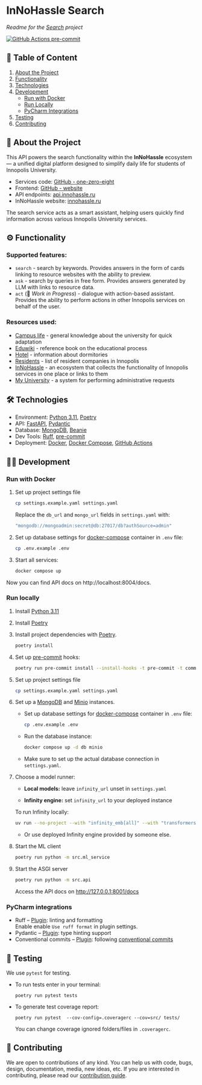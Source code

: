 # InNoHassle Search

*Readme for the [Search](https://github.com/one-zero-eight/search) project*

[![GitHub Actions pre-commit](https://img.shields.io/github/actions/workflow/status/one-zero-eight/search/pre-commit.yaml?label=pre-commit)](https://github.com/one-zero-eight/search/actions)

## 📑 Table of Content
1. [About the Project](#-about-the-project)
2. [Functionality](#%EF%B8%8F-functionality)
3. [Technologies](#%EF%B8%8F-technologies)
4. [Development](#-development)
   - [Run with Docker](#run-with-docker)
   - [Run Locally](#run-locally)
   - [PyCharm Integrations](#pycharm-integrations)
5. [Testing](#-testing)
6. [Contributing](#-contributing)


## 📌 About the Project

This API powers the search functionality within the **InNoHassle** ecosystem — a unified digital platform designed to simplify daily life for students of Innopolis University.
- Services code: [GitHub - one-zero-eight](https://github.com/one-zero-eight)  
- Frontend: [GitHub - website](https://github.com/one-zero-eight/website)    
- API endpoints: [api.innohassle.ru](https://api.innohassle.ru/)  
- InNoHassle website: [innohassle.ru](https://innohassle.ru/)

The search service acts as a smart assistant, helping users quickly find information across various Innopolis University services.
## ⚙️ Functionality

### Supported features:
- `search` - search by keywords. Provides answers in the form of cards linking to resource websites with the ability to preview.  
- `ask` - search by queries in free form. Provides answers generated by LLM with links to resource data.  
- `act` (🚧 *Work in Progress*) - dialogue with action-based assistant. Provides the ability to perform actions in other Innopolis services on behalf of the user.

### Resources used:
- [Campus life](http://campuslife.innopolis.ru/) - general knowledge about the university for quick adaptation
- [Eduwiki](https://eduwiki.innopolis.university) - reference book on the educational process
- [Hotel](https://hotel.innopolis.university/) - information about dormitories
- [Residents](https://sez-innopolis.ru/residents/) - list of resident companies in Innopolis
- [InNoHassle](https://innohassle.ru) - an ecosystem that collects the functionality of Innopolis services in one place or links to them
- [My University](https://my.university.innopolis.ru/) - a system for performing administrative requests

## 🛠️ Technologies

- Environment: [Python 3.11](https://www.python.org/downloads/), [Poetry](https://python-poetry.org/docs/)
- API: [FastAPI](https://fastapi.tiangolo.com/), [Pydantic](https://docs.pydantic.dev/latest/)
- Database: [MongoDB](https://www.mongodb.com/), [Beanie](https://beanie-odm.dev/)
- Dev Tools: [Ruff](https://docs.astral.sh/ruff/), [pre-commit](https://pre-commit.com/)
- Deployment: [Docker](https://www.docker.com/), [Docker Compose](https://docs.docker.com/compose/),
  [GitHub Actions](https://github.com/features/actions)


## 🧑‍💻 Development

### Run with Docker

1. Set up project settings file
   ```bash
   cp settings.example.yaml settings.yaml
   ```
   Replace the `db_url` and `mongo_url` fields in `settings.yaml` with:
   ```bash
   "mongodb://mongoadmin:secret@db:27017/db?authSource=admin"
   ```

2. Set up database settings for [docker-compose](https://docs.docker.com/compose/) container
      in `.env` file:
      ```bash
      cp .env.example .env
      ```

3. Start all services:
   ```bash
   docker compose up
   ```

Now you can find API docs on http://localhost:8004/docs.

### Run locally

1. Install [Python 3.11](https://www.python.org/downloads/)
2. Install [Poetry](https://python-poetry.org/docs/)
3. Install project dependencies with [Poetry](https://python-poetry.org/docs/cli/#options-2).
   ```bash
   poetry install
   ```
4. Set up [pre-commit](https://pre-commit.com/) hooks:

   ```bash
   poetry run pre-commit install --install-hooks -t pre-commit -t commit-msg
   ```
5. Set up project settings file
   ```bash
   cp settings.example.yaml settings.yaml
   ```
6. Set up a [MongoDB](https://www.mongodb.com/) and [Minio](https://min.io/) instances.

    - Set up database settings for [docker-compose](https://docs.docker.com/compose/) container
      in `.env` file:
      ```bash
      cp .env.example .env
      ```
    - Run the database instance:
      ```bash
      docker compose up -d db minio
      ```
    - Make sure to set up the actual database connection in `settings.yaml`.
7. Choose a model runner:
   - **Local models:** leave `infinity_url` unset in `settings.yaml`

   - **Infinity engine:** set `infinity_url` to your deployed instance

   To run Infinity locally:
      ```bash
      uv run --no-project --with "infinity_emb[all]" --with "transformers<4.49" infinity_emb v2 --model-id jinaai/jina-embeddings-v3 --model-id jinaai/jina-reranker-v2-base-multilingual
      ```
   - Or use deployed Infinity engine provided by someone else.

8. Start the ML client
   ```bash
   poetry run python -m src.ml_service
   ```
9. Start the ASGI server
   ```bash
   poetry run python -m src.api
   ```
   Access the API docs on http://127.0.0.1:8001/docs


### PyCharm integrations

- Ruff – [Plugin](https://plugins.jetbrains.com/plugin/20574-ruff):
   linting and formatting  
   Enable enable `Use ruff format` in plugin settings.
- Pydantic – [Plugin](https://plugins.jetbrains.com/plugin/12861-pydantic):
   type hinting support
- Conventional commits – [Plugin](https://plugins.jetbrains.com/plugin/13389-conventional-commit):
   following [conventional commits](https://www.conventionalcommits.org/en/v1.0.0/)

## 🧪 Testing

We use ```pytest``` for testing.
* To run tests enter in your terminal:
   ```
   poetry run pytest tests
   ```
* To generate test coverage report:
   ```
   poetry run pytest  --cov-config=.coveragerc --cov=src/ tests/
   ```
   You can change coverage ignored folders/files in `.coveragerc`.

## 🤝 Contributing

We are open to contributions of any kind.
You can help us with code, bugs, design, documentation, media, new ideas, etc.
If you are interested in contributing, please read
our [contribution guide](https://github.com/one-zero-eight/.github/blob/main/CONTRIBUTING.md).
